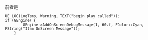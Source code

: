 前者是
```
UE_LOG(LogTemp, Warning, TEXT("begin play called"));
if (GEngine) {
		GEngine->AddOnScreenDebugMessage(1, 60.f, FColor::Cyan, FString("Item OnScreen Message"));
	}
```
<!--stackedit_data:
eyJoaXN0b3J5IjpbMTU3MjQxODg3N119
-->